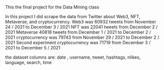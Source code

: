 This the final project for the Data Mining class

In this project I did scrape the data from Twitter about Web3, NFT, Metaverse, and cryptocurrency.
Web3 was 60932 tweets  from November 24 / 2021 to December 3 / 2021
NFT was 22041 tweets  from December 2 / 2021
Metaverse 40818 tweets from December 1 / 2021 to December 2 / 2021
cryptocurrency was 79743 from November 29 / 2021 to December 2 / 2021
Second experiment cryptocurrency was 71719 from December 3 / 2021 to December 5 / 2021

the dataset columns are:
date , username, tweet, hashtags, nlikes, language, search, time
